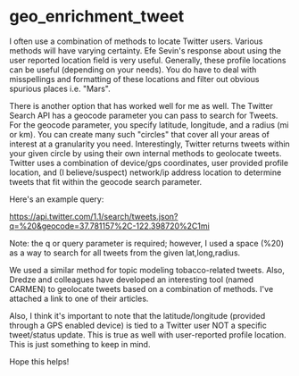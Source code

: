 # geo_enrichment_tweet


I often use a combination of methods to locate Twitter users. Various methods will have varying certainty. Efe Sevin's response about using the user reported location field is very useful. Generally, these profile locations can be useful (depending on your needs). You do have to deal with misspellings and formatting of these locations and filter out obvious spurious places i.e. "Mars".


There is another option that has worked well for me as well. The Twitter Search API has a geocode parameter you can pass to search for Tweets. For the geocode parameter, you specify latitude, longitude, and a radius (mi or km). You can create many such "circles" that cover all your areas of interest at a granularity you need. Interestingly, Twitter returns tweets within your given circle by using their own internal methods to geolocate tweets. Twitter uses a combination of device/gps coordinates, user provided profile location, and (I believe/suspect) network/ip address location to determine tweets that fit within the geocode search parameter.

Here's an example query:

https://api.twitter.com/1.1/search/tweets.json?q=%20&geocode=37.781157%2C-122.398720%2C1mi

Note: the q or query parameter is required; however, I used a space (%20) as a way to search for all tweets from the given lat,long,radius.


We used a similar method for topic modeling tobacco-related tweets. Also, Dredze and colleagues have developed an interesting tool (named CARMEN) to geolocate tweets based on a combination of methods. I've attached a link to one of their articles.


Also, I think it's important to note that the latitude/longitude (provided through a GPS enabled device) is tied to a Twitter user NOT a specific tweet/status update. This is true as well with user-reported profile location. This is just something to keep in mind.

Hope this helps!

